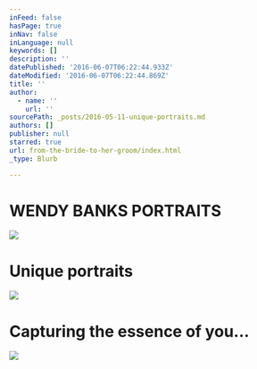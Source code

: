 ```yaml
---
inFeed: false
hasPage: true
inNav: false
inLanguage: null
keywords: []
description: ''
datePublished: '2016-06-07T06:22:44.933Z'
dateModified: '2016-06-07T06:22:44.869Z'
title: ''
author:
  - name: ''
    url: ''
sourcePath: _posts/2016-05-11-unique-portraits.md
authors: []
publisher: null
starred: true
url: from-the-bride-to-her-groom/index.html
_type: Blurb

---
```

# WENDY BANKS PORTRAITS
![](https://s3-us-west-2.amazonaws.com/the-grid-img/p/aa31e170ed50453b3163a1a6c7fa25c1159acb96.jpg)

# Unique portraits
![](https://s3-us-west-2.amazonaws.com/the-grid-img/p/979004e7437a0bd2c93570c241c879251b2d1bc3.jpg)

# Capturing the essence of you...
![](https://s3-us-west-2.amazonaws.com/the-grid-img/p/c7aeb490328f84c3a438a1bf6f6f0608b0ca8115.jpg)